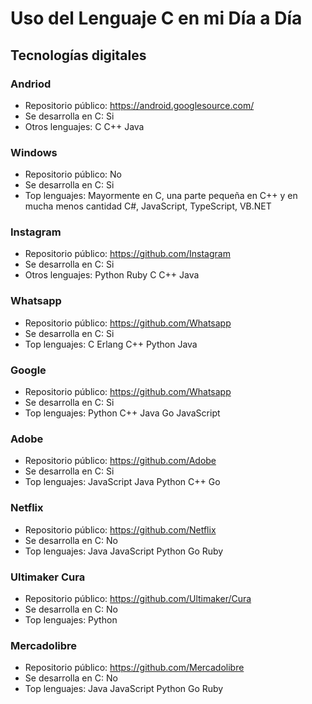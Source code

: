 # Uso del Lenguaje C en mi Día a Día

## Tecnologías digitales

  ### Andriod
 
   + Repositorio público: https://android.googlesource.com/
   + Se desarrolla en C: Si
   + Otros lenguajes:  C C++ Java
   
  ###  Windows
  
   + Repositorio público: No
   + Se desarrolla en C: Si
   + Top lenguajes: Mayormente en C, una parte pequeña en C++ y en mucha menos cantidad C#, JavaScript, TypeScript, VB.NET 
   
  ###  Instagram
  
   + Repositorio público: https://github.com/Instagram
   + Se desarrolla en C: Si
   + Otros lenguajes:  Python Ruby C C++ Java 
   
  ###  Whatsapp
  
   + Repositorio público: https://github.com/Whatsapp
   + Se desarrolla en C: Si
   + Top lenguajes:   C Erlang C++ Python Java 
   
  ###  Google
  
   + Repositorio público: https://github.com/Whatsapp
   + Se desarrolla en C: Si
   + Top lenguajes:  Python C++ Java Go JavaScript 
   
  ###  Adobe
  
   + Repositorio público: https://github.com/Adobe
   + Se desarrolla en C: Si
   + Top lenguajes:   JavaScript Java Python C++ Go 
 
   
  ###  Netflix
  
   + Repositorio público: https://github.com/Netflix
   + Se desarrolla en C: No
   + Top lenguajes:  Java JavaScript Python Go Ruby 
   
 ### Ultimaker Cura
 
  + Repositorio público: https://github.com/Ultimaker/Cura
  + Se desarrolla en C: No
  + Top lenguajes: Python
  
 ### Mercadolibre 
 
  + Repositorio público: https://github.com/Mercadolibre
  + Se desarrolla en C: No
  + Top lenguajes:  Java JavaScript Python Go Ruby 
   
   
   
  
   
